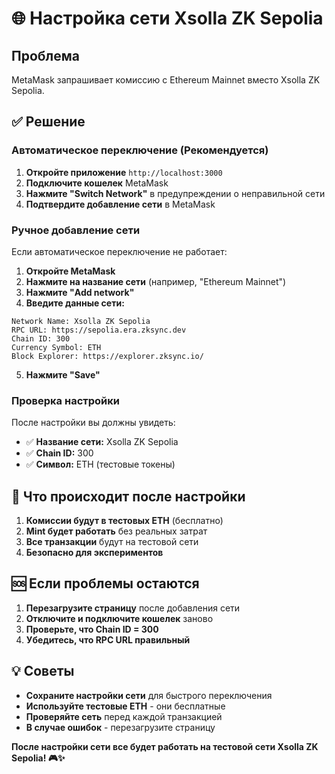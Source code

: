# 🌐 Настройка сети Xsolla ZK Sepolia

## Проблема
MetaMask запрашивает комиссию с Ethereum Mainnet вместо Xsolla ZK Sepolia.

## ✅ Решение

### Автоматическое переключение (Рекомендуется)

1. **Откройте приложение** `http://localhost:3000`
2. **Подключите кошелек** MetaMask
3. **Нажмите "Switch Network"** в предупреждении о неправильной сети
4. **Подтвердите добавление сети** в MetaMask

### Ручное добавление сети

Если автоматическое переключение не работает:

1. **Откройте MetaMask**
2. **Нажмите на название сети** (например, "Ethereum Mainnet")
3. **Нажмите "Add network"**
4. **Введите данные сети:**

```
Network Name: Xsolla ZK Sepolia
RPC URL: https://sepolia.era.zksync.dev
Chain ID: 300
Currency Symbol: ETH
Block Explorer: https://explorer.zksync.io/
```

5. **Нажмите "Save"**

### Проверка настройки

После настройки вы должны увидеть:
- ✅ **Название сети:** Xsolla ZK Sepolia
- ✅ **Chain ID:** 300
- ✅ **Символ:** ETH (тестовые токены)

## 🎯 Что происходит после настройки

1. **Комиссии будут в тестовых ETH** (бесплатно)
2. **Mint будет работать** без реальных затрат
3. **Все транзакции** будут на тестовой сети
4. **Безопасно для экспериментов**

## 🆘 Если проблемы остаются

1. **Перезагрузите страницу** после добавления сети
2. **Отключите и подключите кошелек** заново
3. **Проверьте, что Chain ID = 300**
4. **Убедитесь, что RPC URL правильный**

## 💡 Советы

- **Сохраните настройки сети** для быстрого переключения
- **Используйте тестовые ETH** - они бесплатные
- **Проверяйте сеть** перед каждой транзакцией
- **В случае ошибок** - перезагрузите страницу

**После настройки сети все будет работать на тестовой сети Xsolla ZK Sepolia! 🎮✨**
